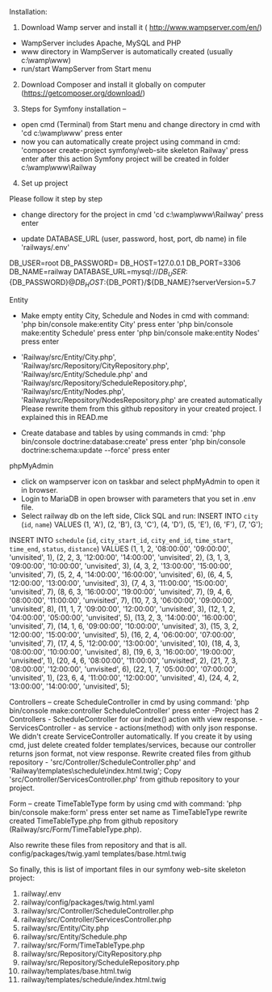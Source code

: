 Installation:

1. 	Download Wamp server and install it ( http://www.wampserver.com/en/)

- WampServer includes Apache, MySQL and PHP
- www directory in WampServer is automatically created (usually c:\wamp\www)
- run/start WampServer from Start menu

2.	Download Composer and install it globally on computer (https://getcomposer.org/download/)

3.	Steps for Symfony installation –

- open cmd (Terminal) from Start menu and change directory in cmd with 'cd c:\wamp\www\' press enter
- now you can automatically create project using command in cmd:
	'composer create-project symfony/web-site skeleton Railway' press enter
after this action Symfony project will be created in folder c:\wamp\www\Railway

4.	Set up project

Please follow it step by step

- change directory for the project in cmd 'cd c:\wamp\www\Railway' press enter

- update DATABASE_URL (user, password, host, port, db name) in file 'railways/.env'

DB_USER=root
DB_PASSWORD=
DB_HOST=127.0.0.1
DB_PORT=3306
DB_NAME=railway
DATABASE_URL=mysql://${DB_USER}:${DB_PASSWORD}@${DB_HOST}:${DB_PORT}/${DB_NAME}?serverVersion=5.7

Entity
- Make empty entity City, Schedule and Nodes in cmd with command:
	'php bin/console make:entity City' press enter
	'php bin/console make:entity Schedule' press enter
	'php bin/console make:entity Nodes' press enter

- 'Railway/src/Entity/City.php', 'Railway/src/Repository/CityRepository.php', 
'Railway/src/Entity/Schedule.php' and 'Railway/src/Repository/ScheduleRepository.php', 
'Railway/src/Entity/Nodes.php', 'Railway/src/Repository/NodesRepository.php' are created automatically
Please rewrite them from this github repository in your created project. I explained this in READ.me

- Create database and tables by using commands in cmd: 
	'php bin/console doctrine:database:create' press enter
	'php bin/console doctrine:schema:update --force' press enter

phpMyAdmin
- click on wampserver icon on taskbar and select phpMyAdmin to open it in browser. 
- Login to MariaDB in open browser with parameters that you set in .env file. 
- Select railway db on the left side, Click SQL and run:
INSERT INTO `city` (`id`, `name`) VALUES
(1, 'A'),
(2, 'B'),
(3, 'C'),
(4, 'D'),
(5, 'E'),
(6, 'F'),
(7, 'G');

INSERT INTO `schedule` (`id`, `city_start_id`, `city_end_id`, `time_start`, `time_end`, `status`, `distance`) VALUES
(1, 1, 2, '08:00:00', '09:00:00', 'unvisited', 1),
(2, 2, 3, '12:00:00', '14:00:00', 'unvisited', 2),
(3, 1, 3, '09:00:00', '10:00:00', 'unvisited', 3),
(4, 3, 2, '13:00:00', '15:00:00', 'unvisited', 7),
(5, 2, 4, '14:00:00', '16:00:00', 'unvisited', 6),
(6, 4, 5, '12:00:00', '13:00:00', 'unvisited', 3),
(7, 4, 3, '11:00:00', '15:00:00', 'unvisited', 7),
(8, 6, 3, '16:00:00', '19:00:00', 'unvisited', 7),
(9, 4, 6, '08:00:00', '11:00:00', 'unvisited', 7),
(10, 7, 3, '06:00:00', '09:00:00', 'unvisited', 8),
(11, 1, 7, '09:00:00', '12:00:00', 'unvisited', 3),
(12, 1, 2, '04:00:00', '05:00:00', 'unvisited', 5),
(13, 2, 3, '14:00:00', '16:00:00', 'unvisited', 7),
(14, 1, 6, '09:00:00', '10:00:00', 'unvisited', 3),
(15, 3, 2, '12:00:00', '15:00:00', 'unvisited', 5),
(16, 2, 4, '06:00:00', '07:00:00', 'unvisited', 7),
(17, 4, 5, '12:00:00', '13:00:00', 'unvisited', 10),
(18, 4, 3, '08:00:00', '10:00:00', 'unvisited', 8),
(19, 6, 3, '16:00:00', '19:00:00', 'unvisited', 1),
(20, 4, 6, '08:00:00', '11:00:00', 'unvisited', 2),
(21, 7, 3, '08:00:00', '12:00:00', 'unvisited', 6),
(22, 1, 7, '05:00:00', '07:00:00', 'unvisited', 1),
(23, 6, 4, '11:00:00', '12:00:00', 'unvisited', 4),
(24, 4, 2, '13:00:00', '14:00:00', 'unvisited', 5);

Controllers 
– create ScheduleController in cmd by using command:
	'php bin/console make:controller ScheduleController' press enter
-Project has 2 Controllers 
	- ScheduleController for our index() action with view response.
	- ServicesController - as service - actions(method) with only json response. 
We didn't create ServiceController automatically. 
If you create it by using cmd, just delete created folder templates/services, because our controller returns json format, not view response. 
Rewrite created files from github repository - 'src/Controller/ScheduleController.php' and 'Railway\templates\schedule\index.html.twig';
Copy 'src/Controller/ServicesController.php' from github repository to your project.

Form 
– create TimeTableType form by using cmd with command:
	'php bin/console make:form' press enter
	set name as TimeTableType 
	rewrite created TimeTableType.php from github repository (Railway/src/Form/TimeTableType.php).

Also rewrite these files from repository and that is all.
	config/packages/twig.yaml
	templates/base.html.twig

So finally, this is list of important files in our symfony web-site skeleton project:
1.	railway/.env
2.	railway/config/packages/twig.html.yaml
3.	railway/src/Controller/ScheduleController.php
4.	railway/src/Controller/ServicesController.php
5.	railway/src/Entity/City.php
6.	railway/src/Entity/Schedule.php
7.	railway/src/Form/TimeTableType.php
8.	railway/src/Repository/CityRepository.php
9.	railway/src/Repository/ScheduleRepository.php
10.	railway/templates/base.html.twig
11.	railway/templates/schedule/index.html.twig

